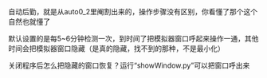 自动后勤，就是从auto0_2里阉割出来的，操作步骤没有区别，你看懂了那个这个自然也就懂了

默认设置的是每5~6分钟检测一次，到时间了把模拟器窗口呼起来操作一通，其他时间会把模拟器窗口隐藏（是真的隐藏，找不到的那种，不是最小化）

关闭程序后怎么把隐藏的窗口恢复？运行“showWindow.py”可以把窗口呼出来
